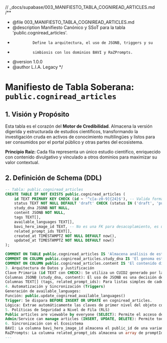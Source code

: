 // _docs/supabase/003_MANIFIESTO_TABLA_COGNIREAD_ARTICLES.md
/**
 * @file 003_MANIFIESTO_TABLA_COGNIREAD_ARTICLES.md
 * @description Manifiesto Canónico y SSoT para la tabla 'public.cogniread_articles'.
 *              Define la arquitectura, el uso de JSONB, triggers y su
 *              simbiosis con los dominios BAVI y RaZPrompts.
 * @version 1.0.0
 * @author L.I.A. Legacy
 */

# Manifiesto de Tabla Soberana: `public.cogniread_articles`

## 1. Visión y Propósito
Esta tabla es el corazón del **Motor de Credibilidad**. Almacena la versión digerida y estructurada de estudios científicos, transformando la investigación cruda en activos de conocimiento multilingües y listos para ser consumidos por el portal público y otras partes del ecosistema.

**Principio Raíz:** Cada fila representa un único estudio científico, enriquecido con contenido divulgativo y vinculado a otros dominios para maximizar su valor contextual.

## 2. Definición de Schema (DDL)

```sql
-- Tabla: public.cogniread_articles
CREATE TABLE IF NOT EXISTS public.cogniread_articles (
    id TEXT PRIMARY KEY CHECK (id ~ '^c[a-z0-9]{24}$'), -- Valida formato CUID2
    status TEXT NOT NULL DEFAULT 'draft' CHECK (status IN ('draft', 'published', 'archived')),
    study_dna JSONB NOT NULL,
    content JSONB NOT NULL,
    tags TEXT[],
    available_languages TEXT[],
    bavi_hero_image_id TEXT, -- No es una FK para desacoplamiento, es un public_id
    related_prompt_ids TEXT[],
    created_at TIMESTAMPTZ NOT NULL DEFAULT now(),
    updated_at TIMESTAMPTZ NOT NULL DEFAULT now()
);

COMMENT ON TABLE public.cogniread_articles IS 'Almacena análisis de estudios científicos y su contenido divulgativo.';
COMMENT ON COLUMN public.cogniread_articles.study_dna IS 'El genoma estructurado del estudio científico original (SSoT de la Evidencia).';
COMMENT ON COLUMN public.cogniread_articles.content IS 'El contenido divulgativo y multilingüe en formato Markdown (SSoT de la Comunicación).';
3. Arquitectura de Datos y Justificación
Clave Primaria (id TEXT con CHECK): Se utiliza un CUID2 generado por la aplicación (createId()) como clave primaria. Esto garantiza un ID único, corto e impredecible, ideal para URLs y referencias externas, en lugar de un UUID de base de datos. La restricción CHECK mantiene la integridad del formato.
Columnas JSONB (study_dna, content): El uso de JSONB es una decisión de diseño deliberada. Proporciona la flexibilidad necesaria para esquemas de datos complejos y anidados que pueden evolucionar con el tiempo (como añadir nuevos campos al ADN de un estudio o soportar nuevos idiomas) sin requerir migraciones de la estructura de la tabla principal. PostgreSQL permite indexar y consultar eficientemente dentro de estos campos JSONB.
Columnas TEXT[] (tags, related_prompt_ids): Para listas simples de cadenas, como etiquetas o IDs, el tipo TEXT[] es más eficiente en almacenamiento y consulta que un array JSON.
4. Automatización y Sincronización (Triggers)
Generación de available_languages:
Función: public.update_cogniread_available_languages()
Trigger: Se dispara BEFORE INSERT OR UPDATE en cogniread_articles.
Lógica: Extrae automáticamente las claves de primer nivel del objeto content (ej. 'it-IT', 'es-ES') y las almacena en la columna available_languages. Esto optimiza las consultas al permitir filtrar por idioma disponible sin necesidad de escanear el JSONB completo.
5. Políticas de Seguridad a Nivel de Fila (RLS)
Public articles are viewable by everyone (SELECT): Permite el acceso de lectura a cualquier fila cuyo status sea 'published'. Esto es crucial para que el portal público (/news) pueda mostrar los artículos.
Admin/Service can manage articles (INSERT, UPDATE, DELETE): Permite todas las operaciones de escritura solo a los usuarios con el rol de service_role (usado por Server Actions) o a los usuarios autenticados que son owner de un workspace. Esta es una capa de seguridad para el DCC.
6. Sincronización con el Ecosistema
BAVI: La columna bavi_hero_image_id almacena el public_id de una variante de BAVI (ej. webvork/assets/.../v1-original). Es un vínculo lógico, no una FOREIGN KEY, para mantener los dominios desacoplados. La aplicación es responsable de asegurar que el public_id referenciado exista.
RaZPrompts: La columna related_prompt_ids almacena un array de promptId (CUID2) que se originan en la tabla razprompts_entries. Esto permite trazar el origen creativo de las imágenes o ideas de un artículo.
---

